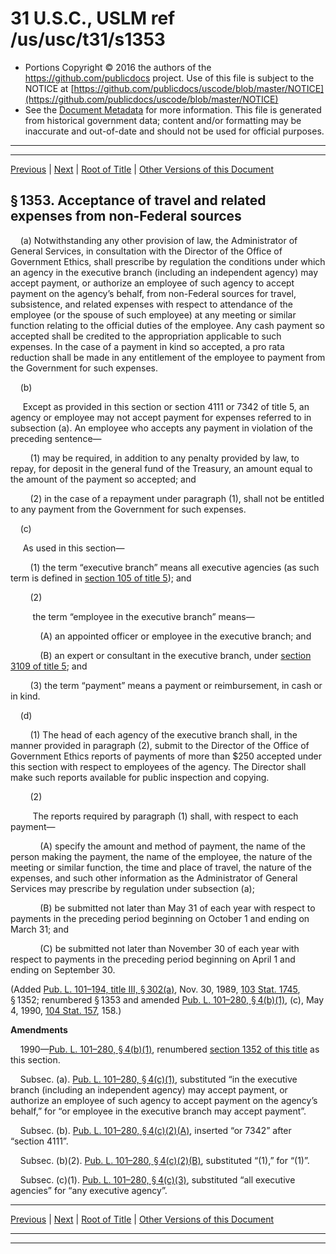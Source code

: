 ---
---

# 31 U.S.C., USLM ref /us/usc/t31/s1353

* Portions Copyright © 2016 the authors of the https://github.com/publicdocs project.
  Use of this file is subject to the NOTICE at [https://github.com/publicdocs/uscode/blob/master/NOTICE](https://github.com/publicdocs/uscode/blob/master/NOTICE)
* See the [Document Metadata](././../../../../../..//README.md) for more information.
  This file is generated from historical government data; content and/or formatting may be inaccurate and out-of-date and should not be used for official purposes.

----------
----------

[Previous](./../../../../../..//us/usc/t31/stII/ch13/schIII/m__us_usc_t31_s1352.md) | [Next](./../../../../../..//us/usc/t31/stII/ch13/schIII/m__us_usc_t31_s1354.md) | [Root of Title](./../../../../../../) | [Other Versions of this Document](https://publicdocs.github.io/go/links?ns=uslm&ref=%2Fus%2Fusc%2Ft31%2Fs1353)

## § 1353. Acceptance of travel and related expenses from non-Federal sources

    (a) Notwithstanding any other provision of law, the Administrator of General Services, in consultation with the Director of the Office of Government Ethics, shall prescribe by regulation the conditions under which an agency in the executive branch (including an independent agency) may accept payment, or authorize an employee of such agency to accept payment on the agency’s behalf, from non-Federal sources for travel, subsistence, and related expenses with respect to attendance of the employee (or the spouse of such employee) at any meeting or similar function relating to the official duties of the employee. Any cash payment so accepted shall be credited to the appropriation applicable to such expenses. In the case of a payment in kind so accepted, a pro rata reduction shall be made in any entitlement of the employee to payment from the Government for such expenses.

    (b)

     Except as provided in this section or section 4111 or 7342 of title 5, an agency or employee may not accept payment for expenses referred to in subsection (a). An employee who accepts any payment in violation of the preceding sentence—

        (1) may be required, in addition to any penalty provided by law, to repay, for deposit in the general fund of the Treasury, an amount equal to the amount of the payment so accepted; and

        (2) in the case of a repayment under paragraph (1), shall not be entitled to any payment from the Government for such expenses.

    (c)

     As used in this section—

        (1) the term “executive branch” means all executive agencies (as such term is defined in [section 105 of title 5][/us/usc/t5/s105]); and

        (2)

         the term “employee in the executive branch” means—

            (A) an appointed officer or employee in the executive branch; and

            (B) an expert or consultant in the executive branch, under [section 3109 of title 5][/us/usc/t5/s3109]; and

        (3) the term “payment” means a payment or reimbursement, in cash or in kind.

    (d)

        (1) The head of each agency of the executive branch shall, in the manner provided in paragraph (2), submit to the Director of the Office of Government Ethics reports of payments of more than $250 accepted under this section with respect to employees of the agency. The Director shall make such reports available for public inspection and copying.

        (2)

         The reports required by paragraph (1) shall, with respect to each payment—

            (A) specify the amount and method of payment, the name of the person making the payment, the name of the employee, the nature of the meeting or similar function, the time and place of travel, the nature of the expenses, and such other information as the Administrator of General Services may prescribe by regulation under subsection (a);

            (B) be submitted not later than May 31 of each year with respect to payments in the preceding period beginning on October 1 and ending on March 31; and

            (C) be submitted not later than November 30 of each year with respect to payments in the preceding period beginning on April 1 and ending on September 30.

(Added [Pub. L. 101–194, title III, § 302(a)][/us/pl/101/194/s302/a], Nov. 30, 1989, [103 Stat. 1745][/us/stat/103/1745], § 1352; renumbered § 1353 and amended [Pub. L. 101–280, § 4(b)(1)][/us/pl/101/280/s4/b/1], (c), May 4, 1990, [104 Stat. 157][/us/stat/104/157], 158.)

 __Amendments__ 

    1990—[Pub. L. 101–280, § 4(b)(1)][/us/pl/101/280/s4/b/1], renumbered [section 1352 of this title][/us/usc/t31/s1352] as this section.

    Subsec. (a). [Pub. L. 101–280, § 4(c)(1)][/us/pl/101/280/s4/c/1], substituted “in the executive branch (including an independent agency) may accept payment, or authorize an employee of such agency to accept payment on the agency’s behalf,” for “or employee in the executive branch may accept payment”.

    Subsec. (b). [Pub. L. 101–280, § 4(c)(2)(A)][/us/pl/101/280/s4/c/2/A], inserted “or 7342” after “section 4111”.

    Subsec. (b)(2). [Pub. L. 101–280, § 4(c)(2)(B)][/us/pl/101/280/s4/c/2/B], substituted “(1),” for “(1)”.

    Subsec. (c)(1). [Pub. L. 101–280, § 4(c)(3)][/us/pl/101/280/s4/c/3], substituted “all executive agencies” for “any executive agency”.

----------

[Previous](./../../../../../..//us/usc/t31/stII/ch13/schIII/m__us_usc_t31_s1352.md) | [Next](./../../../../../..//us/usc/t31/stII/ch13/schIII/m__us_usc_t31_s1354.md) | [Root of Title](./../../../../../../) | [Other Versions of this Document](https://publicdocs.github.io/go/links?ns=uslm&ref=%2Fus%2Fusc%2Ft31%2Fs1353)

----------
----------

[/us/usc/t5/s105]: https://publicdocs.github.io/go/links?ns=uslm&ref=%2Fus%2Fusc%2Ft5%2Fs105
[/us/usc/t5/s3109]: https://publicdocs.github.io/go/links?ns=uslm&ref=%2Fus%2Fusc%2Ft5%2Fs3109
[/us/pl/101/194/s302/a]: https://publicdocs.github.io/go/links?ns=uslm&ref=%2Fus%2Fpl%2F101%2F194%2Fs302%2Fa
[/us/stat/103/1745]: https://publicdocs.github.io/go/links?ns=uslm&ref=%2Fus%2Fstat%2F103%2F1745
[/us/pl/101/280/s4/b/1]: https://publicdocs.github.io/go/links?ns=uslm&ref=%2Fus%2Fpl%2F101%2F280%2Fs4%2Fb%2F1
[/us/stat/104/157]: https://publicdocs.github.io/go/links?ns=uslm&ref=%2Fus%2Fstat%2F104%2F157
[/us/pl/101/280/s4/b/1]: https://publicdocs.github.io/go/links?ns=uslm&ref=%2Fus%2Fpl%2F101%2F280%2Fs4%2Fb%2F1
[/us/usc/t31/s1352]: https://publicdocs.github.io/go/links?ns=uslm&ref=%2Fus%2Fusc%2Ft31%2Fs1352
[/us/pl/101/280/s4/c/1]: https://publicdocs.github.io/go/links?ns=uslm&ref=%2Fus%2Fpl%2F101%2F280%2Fs4%2Fc%2F1
[/us/pl/101/280/s4/c/2/A]: https://publicdocs.github.io/go/links?ns=uslm&ref=%2Fus%2Fpl%2F101%2F280%2Fs4%2Fc%2F2%2FA
[/us/pl/101/280/s4/c/2/B]: https://publicdocs.github.io/go/links?ns=uslm&ref=%2Fus%2Fpl%2F101%2F280%2Fs4%2Fc%2F2%2FB
[/us/pl/101/280/s4/c/3]: https://publicdocs.github.io/go/links?ns=uslm&ref=%2Fus%2Fpl%2F101%2F280%2Fs4%2Fc%2F3


